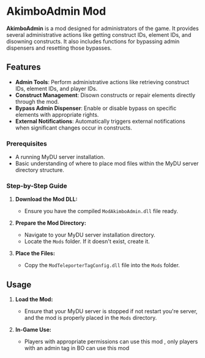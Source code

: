
# AkimboAdmin Mod

**AkimboAdmin** is a mod designed for administrators of the game. It provides several administrative actions like getting construct IDs, element IDs, and disowning constructs. It also includes functions for bypassing admin dispensers and resetting those bypasses.

## Features

- **Admin Tools**: Perform administrative actions like retrieving construct IDs, element IDs, and player IDs.
- **Construct Management**: Disown constructs or repair elements directly through the mod.
- **Bypass Admin Dispenser**: Enable or disable bypass on specific elements with appropriate rights.
- **External Notifications**: Automatically triggers external notifications when significant changes occur in constructs.

### Prerequisites

- A running MyDU server installation.
- Basic understanding of where to place mod files within the MyDU server directory structure.

### Step-by-Step Guide

1. **Download the Mod DLL:**
   - Ensure you have the compiled `ModAkimboAdmin.dll` file ready.

2. **Prepare the Mod Directory:**
   - Navigate to your MyDU server installation directory.
   - Locate the `Mods` folder. If it doesn't exist, create it.

3. **Place the Files:**
   - Copy the `ModTeleporterTagConfig.dll` file into the `Mods` folder.

## Usage

1. **Load the Mod:**
   - Ensure that your MyDU server is stopped if not restart you're server, and the mod is properly placed in the `Mods` directory.
   
2. **In-Game Use:**
   - Players with appropriate permissions can use this mod , only players with an admin tag in BO can use this mod
